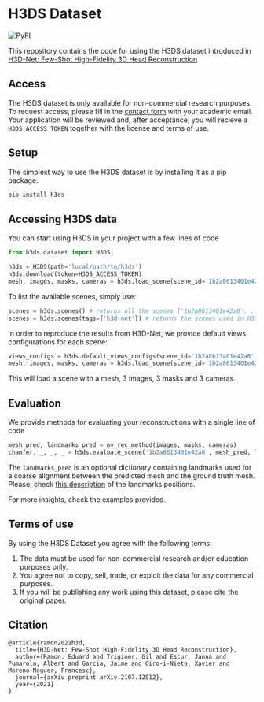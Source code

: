 # H3DS Dataset

[![PyPI](https://img.shields.io/pypi/v/h3ds?style=flat-square)](https://pypi.org/project/h3ds/)

This repository contains the code for using the H3DS dataset introduced in [H3D-Net: Few-Shot High-Fidelity 3D Head Reconstruction](https://arxiv.org/abs/2107.12512v1)

## Access
The H3DS dataset is only available for non-commercial research purposes. To request access, please fill in the [contact form](https://forms.gle/AH1hKXRdshWyk9e46) with your academic email. Your application will be reviewed and, after acceptance, you will recieve a `H3DS_ACCESS_TOKEN` together with the license and terms of use.

## Setup
The simplest way to use the H3DS dataset is by installing it as a pip package:
```bash
pip install h3ds
```

## Accessing H3DS data

You can start using H3DS in your project with a few lines of code

```python
from h3ds.dataset import H3DS

h3ds = H3DS(path='local/path/to/h3ds')
h3ds.download(token=H3DS_ACCESS_TOKEN)
mesh, images, masks, cameras = h3ds.load_scene(scene_id='1b2a8613401e42a8')
```

To list the available scenes, simply use:
```python
scenes = h3ds.scenes() # returns all the scenes ['1b2a8613401e42a8', ...]
scenes = h3ds.scenes(tags={'h3d-net'}) # returns the scenes used in H3D-Net paper
```

In order to reproduce the results from H3D-Net, we provide default views configurations for each scene:
```python
views_configs = h3ds.default_views_configs(scene_id='1b2a8613401e42a8') # '3', '4', '8', '16' and '32'
mesh, images, masks, cameras = h3ds.load_scene(scene_id='1b2a8613401e42a8', views_config_id='3')
```
This will load a scene with a mesh, 3 images, 3 masks and 3 cameras.

## Evaluation

We provide methods for evaluating your reconstructions with a single line of code

```python
mesh_pred, landmarks_pred = my_rec_method(images, masks, cameras)
chamfer, _, _, _ = h3ds.evaluate_scene('1b2a8613401e42a8', mesh_pred, landmarks_pred)
```

The `landmarks_pred` is an optional dictionary containing landmarks used for a coarse alignment between the predicted mesh and the ground truth mesh. Please, check [this description](https://github.com/CrisalixSA/h3ds/images/landmarks.png) of the landmarks positions.

For more insights, check the examples provided.

## Terms of use
By using the H3DS Dataset you agree with the following terms:

1. The data must be used for non-commercial research and/or education purposes only.
2. You agree not to copy, sell, trade, or exploit the data for any commercial purposes.
3. If you will be publishing any work using this dataset, please cite the original paper.

## Citation
```
@article{ramon2021h3d,
  title={H3D-Net: Few-Shot High-Fidelity 3D Head Reconstruction},
  author={Ramon, Eduard and Triginer, Gil and Escur, Janna and Pumarola, Albert and Garcia, Jaime and Giro-i-Nieto, Xavier and Moreno-Noguer, Francesc},
  journal={arXiv preprint arXiv:2107.12512},
  year={2021}
}
```